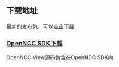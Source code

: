 ## 下载地址

最新的发布包，可以[点击下载](https://gitee.com/eyecloud/openncc/releases)  

### [OpenNCC SDK下载](https://gitee.com/eyecloud/openncc)
OpenNCC View源码包含在OpenNCC SDK内

